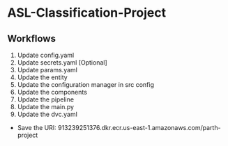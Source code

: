 # ASL-Classification-Project


## Workflows

1. Update config.yaml
2. Update secrets.yaml [Optional]
3. Update params.yaml
4. Update the entity
5. Update the configuration manager in src config
6. Update the components
7. Update the pipeline
8. Update the main.py
9. Update the dvc.yaml

- Save the URI: 913239251376.dkr.ecr.us-east-1.amazonaws.com/parth-project